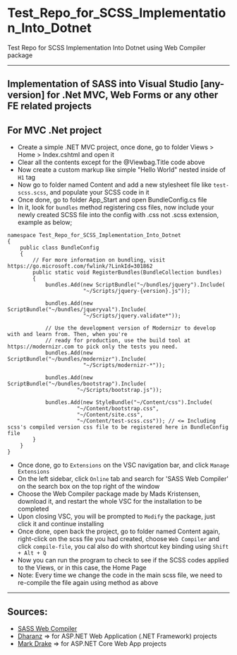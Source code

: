 # Test_Repo_for_SCSS_Implementation_Into_Dotnet
Test Repo for SCSS Implementation Into Dotnet using Web Compiler package

_____________________________________________________________________________________________________

## Implementation of SASS into Visual Studio [any-version] for .Net MVC, Web Forms or any other FE related projects

## For MVC .Net project
* Create a simple .NET MVC project, once done, go to folder Views > Home > Index.cshtml and open it
* Clear all the contents except for the @Viewbag.Title code above
* Now create a custom markup like simple "Hello World" nested inside of ```H1``` tag
* Now go to folder named Content and add a new stylesheet file like ```test-scss.scss```, and populate your SCSS code in it
* Once done, go to folder App_Start and open BundleConfig.cs file
* In it, look for ```bundles``` method registering css files, now include your newly created SCSS file into the config with .css not .scss extension, example as below;
```
namespace Test_Repo_for_SCSS_Implementation_Into_Dotnet
{
    public class BundleConfig
    {
        // For more information on bundling, visit https://go.microsoft.com/fwlink/?LinkId=301862
        public static void RegisterBundles(BundleCollection bundles)
        {
            bundles.Add(new ScriptBundle("~/bundles/jquery").Include(
                        "~/Scripts/jquery-{version}.js"));

            bundles.Add(new ScriptBundle("~/bundles/jqueryval").Include(
                        "~/Scripts/jquery.validate*"));

            // Use the development version of Modernizr to develop with and learn from. Then, when you're
            // ready for production, use the build tool at https://modernizr.com to pick only the tests you need.
            bundles.Add(new ScriptBundle("~/bundles/modernizr").Include(
                        "~/Scripts/modernizr-*"));

            bundles.Add(new ScriptBundle("~/bundles/bootstrap").Include(
                      "~/Scripts/bootstrap.js"));

            bundles.Add(new StyleBundle("~/Content/css").Include(
                      "~/Content/bootstrap.css",
                      "~/Content/site.css",
                      "~/Content/test-scss.css")); // <= Including scss's compiled version css file to be registered here in BundleConfig file
        }
    }
}
```
* Once done, go to ```Extensions``` on the VSC navigation bar, and click ```Manage Extensions```
* On the left sidebar, click ```Online``` tab and search for 'SASS Web Compiler' on the search box on the top right of the window
* Choose the Web Compiler package made by Mads Kristensen, download it, and restart the whole VSC for the installation to be completed
* Upon closing VSC, you will be prompted to ```Modify``` the package, just click it and continue installing
* Once done, open back the project, go to folder named Content again, right-click on the scss file you had created, choose ```Web Compiler``` and click ```compile-file```, you cal also do with shortcut key binding using ```Shift + Alt + Q```
* Now you can run the program to check to see if the SCSS codes applied to the Views, or in this case, the Home Page
* Note: Every time we change the code in the main scss file, we need to re-compile the file again using method as above

___________________________________________________________________________________________________________________________

## Sources: 
* [SASS Web Compiler](https://marketplace.visualstudio.com/items?itemName=MadsKristensen.WebCompiler)
* [Dharanz](https://www.youtube.com/watch?v=fdshEHHnetM) => for ASP.NET Web Application (.NET Framework) projects
* [Mark Drake](https://www.youtube.com/watch?v=A8AWdj8apcU) => for ASP.NET Core Web App projects 
